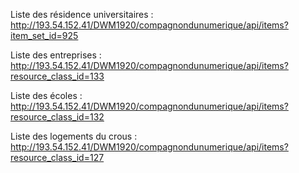 Liste des résidence universitaires :
http://193.54.152.41/DWM1920/compagnondunumerique/api/items?item_set_id=925

Liste des entreprises : 
http://193.54.152.41/DWM1920/compagnondunumerique/api/items?resource_class_id=133


Liste des écoles : 
http://193.54.152.41/DWM1920/compagnondunumerique/api/items?resource_class_id=132


Liste des logements du crous : 
http://193.54.152.41/DWM1920/compagnondunumerique/api/items?resource_class_id=127
